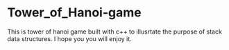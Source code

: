 # Tower_of_Hanoi-game
This is tower of hanoi game built with c++ to illusrtate the purpose of stack data structures. I hope you you will enjoy it.
